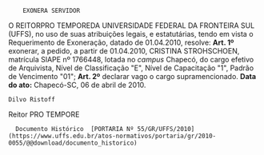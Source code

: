         EXONERA SERVIDOR  

 O REITORPRO TEMPOREDA UNIVERSIDADE FEDERAL DA FRONTEIRA SUL (UFFS), no uso de suas atribuições legais, e estatutárias, tendo em vista o Requerimento de Exoneração, datado de 01.04.2010, resolve:   **Art. 1º**  exonerar, a pedido, a partir de 01.04.2010, CRISTINA STROHSCHOEN, matrícula SIAPE nº 1766448, lotada no *campus*  Chapecó, do cargo efetivo de Arquivista, Nível de Classificação "E", Nível de Capacitação "1", Padrão de Vencimento "01";   **Art. 2º**  declarar vago o cargo supramencionado.        **Data do ato:** Chapecó-SC, 06 de abril de 2010.   
 

    Dilvo Ristoff   
 Reitor PRO TEMPORE 

      Documento Histórico  [PORTARIA Nº 55/GR/UFFS/2010](https://www.uffs.edu.br/atos-normativos/portaria/gr/2010-0055/@@download/documento_historico)     
      